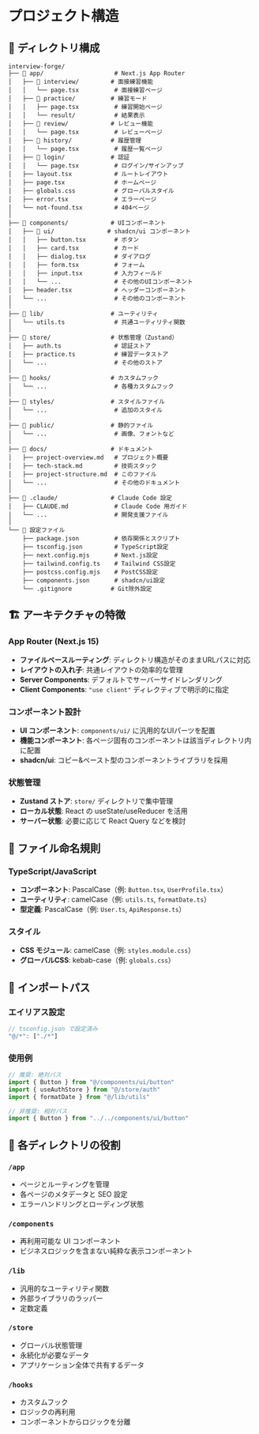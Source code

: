 # プロジェクト構造

## 📁 ディレクトリ構成

```
interview-forge/
├── 📂 app/                    # Next.js App Router
│   ├── 📂 interview/         # 面接練習機能
│   │   └── page.tsx          # 面接練習ページ
│   ├── 📂 practice/          # 練習モード
│   │   ├── page.tsx          # 練習開始ページ
│   │   └── result/           # 結果表示
│   ├── 📂 review/            # レビュー機能
│   │   └── page.tsx          # レビューページ
│   ├── 📂 history/           # 履歴管理
│   │   └── page.tsx          # 履歴一覧ページ
│   ├── 📂 login/             # 認証
│   │   └── page.tsx          # ログイン/サインアップ
│   ├── layout.tsx            # ルートレイアウト
│   ├── page.tsx              # ホームページ
│   ├── globals.css           # グローバルスタイル
│   ├── error.tsx             # エラーページ
│   └── not-found.tsx         # 404ページ
│
├── 📂 components/            # UIコンポーネント
│   ├── 📂 ui/               # shadcn/ui コンポーネント
│   │   ├── button.tsx        # ボタン
│   │   ├── card.tsx          # カード
│   │   ├── dialog.tsx        # ダイアログ
│   │   ├── form.tsx          # フォーム
│   │   ├── input.tsx         # 入力フィールド
│   │   └── ...               # その他のUIコンポーネント
│   ├── header.tsx            # ヘッダーコンポーネント
│   └── ...                   # その他のコンポーネント
│
├── 📂 lib/                   # ユーティリティ
│   └── utils.ts              # 共通ユーティリティ関数
│
├── 📂 store/                 # 状態管理（Zustand）
│   ├── auth.ts               # 認証ストア
│   ├── practice.ts           # 練習データストア
│   └── ...                   # その他のストア
│
├── 📂 hooks/                 # カスタムフック
│   └── ...                   # 各種カスタムフック
│
├── 📂 styles/                # スタイルファイル
│   └── ...                   # 追加のスタイル
│
├── 📂 public/                # 静的ファイル
│   └── ...                   # 画像、フォントなど
│
├── 📂 docs/                  # ドキュメント
│   ├── project-overview.md   # プロジェクト概要
│   ├── tech-stack.md         # 技術スタック
│   ├── project-structure.md  # このファイル
│   └── ...                   # その他のドキュメント
│
├── 📂 .claude/               # Claude Code 設定
│   ├── CLAUDE.md             # Claude Code 用ガイド
│   └── ...                   # 開発支援ファイル
│
└── 📄 設定ファイル
    ├── package.json          # 依存関係とスクリプト
    ├── tsconfig.json         # TypeScript設定
    ├── next.config.mjs       # Next.js設定
    ├── tailwind.config.ts    # Tailwind CSS設定
    ├── postcss.config.mjs    # PostCSS設定
    ├── components.json       # shadcn/ui設定
    └── .gitignore           # Git除外設定
```

## 🏗️ アーキテクチャの特徴

### App Router (Next.js 15)
- **ファイルベースルーティング**: ディレクトリ構造がそのままURLパスに対応
- **レイアウトの入れ子**: 共通レイアウトの効率的な管理
- **Server Components**: デフォルトでサーバーサイドレンダリング
- **Client Components**: `"use client"` ディレクティブで明示的に指定

### コンポーネント設計
- **UI コンポーネント**: `components/ui/` に汎用的なUIパーツを配置
- **機能コンポーネント**: 各ページ固有のコンポーネントは該当ディレクトリ内に配置
- **shadcn/ui**: コピー&ペースト型のコンポーネントライブラリを採用

### 状態管理
- **Zustand ストア**: `store/` ディレクトリで集中管理
- **ローカル状態**: React の useState/useReducer を活用
- **サーバー状態**: 必要に応じて React Query などを検討

## 📝 ファイル命名規則

### TypeScript/JavaScript
- **コンポーネント**: PascalCase（例: `Button.tsx`, `UserProfile.tsx`）
- **ユーティリティ**: camelCase（例: `utils.ts`, `formatDate.ts`）
- **型定義**: PascalCase（例: `User.ts`, `ApiResponse.ts`）

### スタイル
- **CSS モジュール**: camelCase（例: `styles.module.css`）
- **グローバルCSS**: kebab-case（例: `globals.css`）

## 🔧 インポートパス

### エイリアス設定
```typescript
// tsconfig.json で設定済み
"@/*": ["./*"]
```

### 使用例
```typescript
// 推奨: 絶対パス
import { Button } from "@/components/ui/button"
import { useAuthStore } from "@/store/auth"
import { formatDate } from "@/lib/utils"

// 非推奨: 相対パス
import { Button } from "../../components/ui/button"
```

## 🎯 各ディレクトリの役割

### `/app`
- ページとルーティングを管理
- 各ページのメタデータと SEO 設定
- エラーハンドリングとローディング状態

### `/components`
- 再利用可能な UI コンポーネント
- ビジネスロジックを含まない純粋な表示コンポーネント

### `/lib`
- 汎用的なユーティリティ関数
- 外部ライブラリのラッパー
- 定数定義

### `/store`
- グローバル状態管理
- 永続化が必要なデータ
- アプリケーション全体で共有するデータ

### `/hooks`
- カスタムフック
- ロジックの再利用
- コンポーネントからロジックを分離
